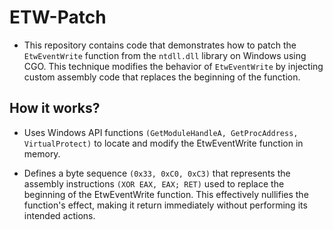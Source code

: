 # ETW-Patch
- This repository contains code that demonstrates how to patch the ```EtwEventWrite``` function from the ```ntdll.dll``` library on Windows using CGO. This technique modifies the behavior of ```EtwEventWrite``` by injecting custom assembly code that replaces the beginning of the function.

## How it works?
- Uses Windows API functions ```(GetModuleHandleA, GetProcAddress, VirtualProtect)``` to locate and modify the EtwEventWrite function in memory.

- Defines a byte sequence ```(0x33, 0xC0, 0xC3)``` that represents the assembly instructions ```(XOR EAX, EAX; RET)``` used to replace the beginning of the EtwEventWrite function. This effectively nullifies the function's effect, making it return immediately without performing its intended actions.
